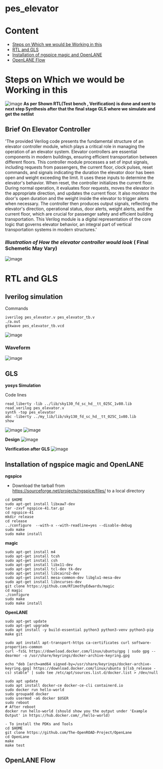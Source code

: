 # pes_elevator 
# Content
- [Steps on Which we would be Working in this ](#Steps-on-Which-we-would-be-Working-in-this )
- [RTL and GLS](#RTL-and-GLS)
- [Installation of ngspice magic and OpenLANE](#installation-of-ngspice-magic-and-openlane)
- [OpenLANE Flow](#openlane-flow)
# Steps on Which we would be Working in this 
![image](https://github.com/dsingla54/pes_elevator/assets/139515749/07cf0d73-6197-4580-9718-92785e2342c4)
**As per Shown RTL(Test bench , Verification) is done and sent to next step Synthesis after that the final stage GLS where we simulate and get the netlist**

## Brief On Elevator Controller
'The provided Verilog code presents the fundamental structure of an elevator controller module, which plays a critical role in managing the operation of an elevator system. Elevator controllers are essential components in modern buildings, ensuring efficient transportation between different floors. This controller module processes a set of input signals, including requests from passengers, the current floor, clock pulses, reset commands, and signals indicating the duration the elevator door has been open and weight exceeding the limit. It uses these inputs to determine the elevator's behavior. When reset, the controller initializes the current floor. During normal operation, it evaluates floor requests, moves the elevator in the appropriate direction, and updates the current floor. It also monitors the door's open duration and the weight inside the elevator to trigger alerts when necessary. The controller then produces output signals, reflecting the elevator's direction, operational status, door alerts, weight alerts, and the current floor, which are crucial for passenger safety and efficient building transportation. This Verilog module is a digital representation of the core logic that governs elevator behavior, an integral part of vertical transportation systems in modern structures.'

### *Illustration of How the elevator controller would look* ( Final Schemetic May Vary)
![image](https://github.com/dsingla54/pes_elevator/assets/139515749/2b725fa9-34af-45f1-a052-152039b44381)

# RTL and GLS
## Iverilog simulation
Commands
```
iverilog pes_elevator.v pes_elevator_tb.v
./a.out
gtkwave pes_elevator_tb.vcd
```
![image](https://github.com/dsingla54/pes_elc/assets/139515749/39c38a04-0ae2-4acf-ae4e-51c4c7b4fbb0)

### Waveform
![image](https://github.com/dsingla54/pes_elc/assets/139515749/1e7d09e8-1033-4dc5-8c54-9c0d84a879d4)

## GLS 

**yosys Simulation**


Code lines

```
read_liberty -lib ../lib/sky130_fd_sc_hd__tt_025C_1v80.lib
read_verilog pes_elevator.v
synth -top pes_elevator
abc -liberty ../my_lib/lib/sky130_fd_sc_hd__tt_025C_1v80.lib
show
```
![image](https://github.com/dsingla54/pes_elc/assets/139515749/509c4b20-52db-4618-be1c-e86873d823aa)
![image](https://github.com/dsingla54/pes_elc/assets/139515749/78f26c85-4d93-408e-966a-53c6d9ce2733)

**Design**
![image](https://github.com/dsingla54/pes_elc/assets/139515749/baf3f673-734d-4ff5-b7b4-483224c493d7)

**Verification after GLS**
![image](https://github.com/dsingla54/pes_elc/assets/139515749/1e7d09e8-1033-4dc5-8c54-9c0d84a879d4)

## Installation of ngspice magic and OpenLANE

**ngspice**
- Download the tarball from https://sourceforge.net/projects/ngspice/files/ to a local directory
```
cd $HOME
sudo apt-get install libxaw7-dev
tar -zxvf ngspice-41.tar.gz
cd ngspice-41
mkdir release
cd release
../configure  --with-x --with-readline=yes --disable-debug
sudo make
sudo make install
```

**magic**
```
sudo apt-get install m4
sudo apt-get install tcsh
sudo apt-get install csh
sudo apt-get install libx11-dev
sudo apt-get install tcl-dev tk-dev
sudo apt-get install libcairo2-dev
sudo apt-get install mesa-common-dev libglu1-mesa-dev
sudo apt-get install libncurses-dev
git clone https://github.com/RTimothyEdwards/magic
cd magic
./configure
sudo make
sudo make install
```

**OpenLANE**
```
sudo apt-get update
sudo apt-get upgrade
sudo apt install -y build-essential python3 python3-venv python3-pip make git

sudo apt install apt-transport-https ca-certificates curl software-properties-common
curl -fsSL https://download.docker.com/linux/ubuntu/gpg | sudo gpg --dearmor -o /usr/share/keyrings/docker-archive-keyring.gpg

echo "deb [arch=amd64 signed-by=/usr/share/keyrings/docker-archive-keyring.gpg] https://download.docker.com/linux/ubuntu $(lsb_release -cs) stable" | sudo tee /etc/apt/sources.list.d/docker.list > /dev/null

sudo apt update
sudo apt install docker-ce docker-ce-cli containerd.io
sudo docker run hello-world
sudo groupadd docker
sudo usermod -aG docker $USER
sudo reboot 
# After reboot
docker run hello-world (should show you the output under 'Example Output' in https://hub.docker.com/_/hello-world)

- To install the PDKs and Tools
cd $HOME
git clone https://github.com/The-OpenROAD-Project/OpenLane
cd OpenLane
make
make test
```
## OpenLANE Flow

